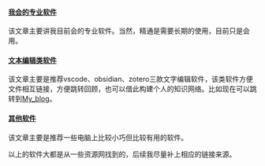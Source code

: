 #### [我会的专业软件](./)
该文章主要讲我目前会的专业软件。当然，精通是需要长期的使用，目前只是会用。

#### [文本编辑类软件](./文字编辑类.md)
该文章主要是推荐vscode、obsidian、zotero三款文字编辑软件，该类软件方便文件相互链接，方便跳转回顾，也可以借此构建个人的知识网络。比如现在可以跳转到[My_blog](../My_blog.md)。

#### [其他软件](./其他软件.md)
该文章主要是推荐一些电脑上比较小巧但比较有用的软件。

以上的软件大都是从一些资源网找到的，后续我尽量补上相应的链接来源。 